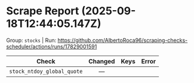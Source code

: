 # Scrape Report (2025-09-18T12:44:05.147Z)

Group: `stocks`  |  Run: https://github.com/AlbertoRoca96/scraping-checks-scheduler/actions/runs/17829001591

| Check | Changed | Keys | Error |
|---|:---:|:--|:--|
| `stock_ntdoy_global_quote` | — |  |  |
